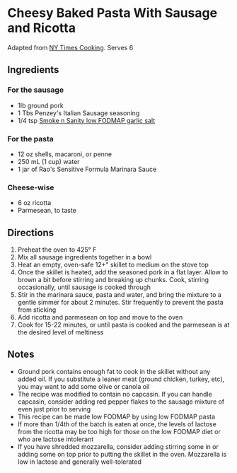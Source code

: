 # Cheesy Baked Pasta With Sausage and Ricotta

Adapted from [NY Times Cooking](https://cooking.nytimes.com/recipes/1020811-cheesy-baked-pasta-with-sausage-and-ricotta). Serves 6

## Ingredients
### For the sausage
* 1lb ground pork
* 1 Tbs Penzey's Italian Sausage seasoning
* 1/4 tsp [Smoke n Sanity low FODMAP garlic salt](https://www.snsspices.com/product-page/Essence-of-Garlic-Salt-4oz-Shaker)

### For the pasta
* 12 oz shells, macaroni, or penne
* 250 mL (1 cup) water
* 1 jar of Rao's Sensitive Formula Marinara Sauce

### Cheese-wise
* 6 oz ricotta
* Parmesean, to taste

## Directions
1. Preheat the oven to 425° F
2. Mix all sausage ingredients together in a bowl
3. Heat an empty, oven-safe 12+" skillet to medium on the stove top
4. Once the skillet is heated, add the seasoned pork in a flat layer. Allow to brown a bit before stirring and breaking up chunks. Cook, stirring occasionally, until sausage is cooked through
5. Stir in the marinara sauce, pasta and water, and bring the mixture to a gentle simmer for about 2 minutes. Stir frequently to prevent the pasta from sticking
8. Add ricotta and parmesean on top and move to the oven
9. Cook for 15-22 minutes, or until pasta is cooked and the parmesean is at the desired level of meltiness

## Notes

* Ground pork contains enough fat to cook in the skillet without any added oil. If you substitute a leaner meat (ground chicken, turkey, etc), you may want to add some olive or canola oil
* The recipe was modified to contain no capcasin. If you can handle capcasin, consider adding red pepper flakes to the sausage mixture of even just prior to serving
* This recipe can be made low FODMAP by using low FODMAP pasta
* If more than 1/4th of the batch is eaten at once, the levels of lactose from the ricotta may be too high for those on the low FODMAP diet or who are lactose intolerant
* If you have shredded mozzarella, consider adding stirring some in or adding some on top prior to putting the skillet in the oven. Mozzarella is low in lactose and generally well-tolerated
